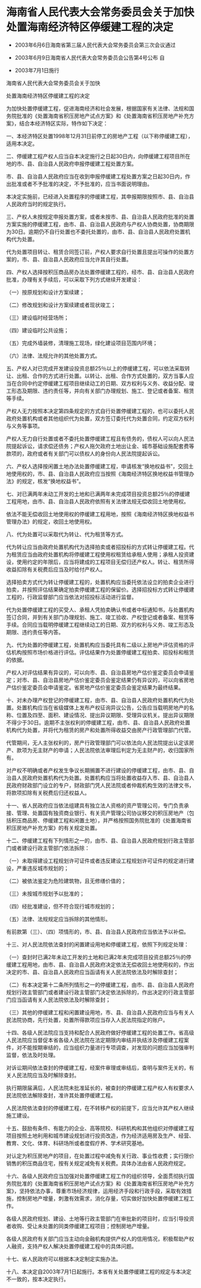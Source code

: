 # 海南省人民代表大会常务委员会关于加快处置海南经济特区停缓建工程的决定

- 2003年6月6日海南省第三届人民代表大会常务委员会第三次会议通过

- 2003年6月9日海南省人民代表大会常务委员会公告第4号公布 自

- 2003年7月1日施行

<!-- INFO END -->

海南省人民代表大会常务委员会关于加快

处置海南经济特区停缓建工程的决定

为加快处置停缓建工程，促进海南经济和社会发展，根据国家有关法律、法规和国务院批准的《处置海南省积压房地产试点方案》和《处置海南省积压房地产补充方案》，结合本经济特区实际，特作如下决定：

一、本经济特区处置1998年12月31日前停工的房地产工程（以下称停缓建工程），适用本决定。

二、停缓建工程产权人应当自本决定施行之日起30日内，向停缓建工程项目所在地的市、县、自治县人民政府申报停缓建工程处置方案。

市、县、自治县人民政府应当在收到申报停缓建工程处置方案之日起30日内，作出批准或者不予批准的决定，不予批准的，应当书面说明理由。

本决定实施前，已经进入处置程序的停缓建工程，其申报期限按照市、县、自治县人民政府当时的规定执行。

三、产权人未按规定申报处置方案，或者未按市、县、自治县人民政府批准的处置方案实施的停缓建工程，由市、县、自治县人民政府与产权人协商处置，协商期限为30日。逾期仍不自行处置也不委托处置的，由市、县、自治县人民政府处置机构代为处置。

代为处置项目转让、租赁合同签订前，产权人要求自行处置且提出可操作的处置方案的，市、县、自治县人民政府应当允许其自行处置。

四、产权人选择按积压商品房办法处置停缓建工程的，经市、县、自治县人民政府批准，办理有关手续后，可以采取下列方式继续开发建设：

（一）按原规划和设计方案续建；

（二）修改规划和设计方案续建或者现状竣工；

（三）建设临时经营场所；

（四）建设临时公共设施；

（五）完成外墙装修，清理施工现场，绿化建设项目范围内环境；

（六）法律、法规允许的其他处置方式。

五、产权人对已完成开发建设投资总额25％以上的停缓建工程，可以依法采取转让、出租、合作的方式进行处置。以转让、出租、合作方式处置的，双方当事人应当在合同中约定停缓建工程项目继续动工的日期、双方权利与义务、收益分配、竣工形态及期限、违约责任等，并向有关部门办理规划、施工、登记或者备案、租赁等手续。

产权人无力按照本决定第四条规定的方式自行处置停缓建工程的，也可以委托人民政府处置机构或者其他组织代为处置，双方签订委托代为处置合同，约定双方权利与义务等事项。

产权人无力自行处置或者不委托处置停缓建工程且有债务的，债权人可以向人民法院提起诉讼，请求偿还债务；产权人拖欠政府土地出让金、城市基础设施配套费等款项的，政府或者有关部门可以债权人的身份向人民法院提起诉讼。

六、产权人选择按闲置土地办法处置停缓建工程，申请核发“换地权益书”，交回土地使用权的，市、县、自治县人民政府应当按照《海南经济特区换地权益书管理办法》的规定，核发“换地权益书”。

七、对已满两年未动工开发的土地和已满两年未完成项目投资总额25％的停缓建工程用地，由市、县、自治县人民政府依照有关法律法规无偿收回土地使用权。

依法不能无偿收回土地使用权的停缓建工程用地，按照《海南经济特区换地权益书管理办法》的规定，收回土地使用权。

八、代为处置可以采取代为转让、代为租赁等方式。

代为转让应当由政府处置机构代为选择拍卖或者招投标的方式转让停缓建工程。代为租赁应当由政府处置机构将停缓建工程使用权租赁给承租人使用；承租人投资建设，使用约定的年限后，应当将建成的工程项目无偿归还产权人。转让、租赁所得收益扣除有关税费后应当及时给付产权人。

选择拍卖方式代为转让停缓建工程的，处置机构应当委托依法设立的拍卖企业进行拍卖，并按照评估结果确定拍卖停缓建工程的保留价。选择招投标方式转让停缓建工程的，行政监督部门应当依法对招投标活动进行监督。

代为处置停缓建工程的买受人、承租人凭拍卖确认书或者中标通知书，与处置机构签订合同，并到有关部门办理规划、施工、竣工验收、产权登记或者备案、租赁等手续。合同应当载明停缓建工程继续动工的日期、双方的权利与义务、竣工形态及期限、违约责任等内答。

九、代为处置的停缓建工程，处置机构应当委托具有二级以上房地产评估资格的评估机构按照市场价格进行评估。评估结果作为处置停缓建工程拍卖、招投标和租赁的依据。

产权人对评估结果有异议的，可以向市、县、自治县房地产估价鉴定委员会申请鉴定；对市、县、自治县房地产估价鉴定委员会鉴定结果仍有异议的，可以向省房地产估价鉴定委员会申请鉴定。省房地产估价鉴定委员会鉴定结果为最终结果。

十、对未办理产权登记的停缓建工程，由市、县、自治县人民政府处置机构代为处置。处置机构应当在省级媒体上发布产权征询异议公告，公告应当载明房地产的名称、位置及四至、面积、建设情况、提出异议期限、受理异议机关。提出异议期限不得少于30日。逾期不主张权利的停缓建工程，由市、县、自治县人民政府处置机构代为处置，并将代为租赁的房产和处置所得收益交由房产行政管理部门代管。

代管期间，无人主张权利的，房产行政管理部门可以依法向人民法院提出认定该房产、款项为无主财产的申请；人民法院依法审理后判定为无主财产的，收归国家所有。

对产权不明确或者产权发生争议长期搁置不进行建设的停缓建工程，由市、县、自治县人民政府处置机构代为处置。处置机构应当将处置收益存入市、县、自治县人民政府财政部门设立的专户，财政部门凭人民法院或者仲裁机构生效的法律文书，将款项扣除有关税费后归还权益人。

十一、省人民政府应当依法组建具有独立法人资格的资产管理公司，专门负责承接、管理、处置国有独资商业银行、有关资产管理公司协议移交的积压房地产（包括积压商品房、停缓建工程和闲置土地），并严格按照国务院批准的《处置海南省积压房地产补充方案》的有关规定处置。

十二、停缓建工程有下列情形之一的，由市、县、自治县人民政府规划行政主管部门或者建设行政主管部门依法拆除：

（一）未取得建设工程规划许可证件或者违反建设工程规划许可证件的规定进行建设，严重违反城市规划的；

（二）被依法鉴定为危险建筑物，且无修缮价值的；

（三）未按城市规划予以批准的；

（四）经批准建设，但不符合现行城市规划的；

（五）法律、法规规定应当拆除的其他情形。

有前款第（三）、（四）项情形的，市、县、自治县人民政府应当依法予以补偿。

十三、对人民法院依法查封的闲置建设用地和停缓建工程，依照下列规定处理：

（一）查封时已满2年未动工开发的土地和已满2年未完成项目投资总额25％的停缓建工程用地，由市、县、自治县人民政府决定依法无偿收回土地使用权的，作出决定的市、县、自治县人民政府应当函请有关人民法院依法及时解除查封；

（二）有本决定第十二条所列情形之一的停缓建工程，由市、县、自治县人民政府规划行政主管部门或者建设行政主管部门决定依法拆除的，作出决定的行政主管部门应当函请有关人民法院依法及时解除查封；

（三）其他的停缓建工程和闲置建设用地，市、县、自治县人民政府应当与有关人民法院协商，先行处置，处置所得款项应当存入人民法院指定的账户。

十四、各级人民法院应当支持和配合人民政府做好停缓建工程的处置工作。省高级人民法院应当督促本省各级人民法院在法定期限内审结并执结涉及停缓建工程案件，对不能按期审结的，应当组织力量进行专项调查，对发现的问题应当加强审判监督，依法及时处理。

对诉讼期间依法查封的停缓建工程，经案件审理或审结后，查明与案件无关的，有关人民法院应当及时解除查封。

执行期限届满后，人民法院未批准延长的，被查封的停缓建工程产权人有权要求人民法院依法解除查封，准许其处置停缓建工程。

人民法院依法查封的停缓建工程，在不转移产权的前提下，应当允许其产权人继续施工建设。

十五、鼓励有条件、有能力的企业、高等院校、科研机构和其他组织对停缓建工程项目按照土地利用和城市建设规划进行投资改造，作为经济适用房及生产、经营、教育、文化、体育、科研场所或者度假疗养、学术研究基地。

对认定为积压房地产的项目，在处置过程中减免有关行政、事业性收费；实行限价销售的积压商品住宅，按有关规定减免有关税费。具体办法由省人民政府规定。

十六、各级人民政府应当加强对处置停缓建工程工作的组织领导，全面贯彻执行国务院批准的《处置海南省积压房地产试点方案》和《处置海南省积压房地产补充方案》，坚持依法办事，尊重市场经济规律，运用经济手段和行政手段，采取有效措施，控制房地产增量，刺激有效需求，消化存量，切实做好加快处置停缓建工程工作。

各级人民政府规划、建设、土地等行政主管部门在审批新的项目时，应当引导投资者收购、受让未处置的同类停缓建工程项目；控制房地产增量。

各级人民政府有关部门应当主动向金融机构提供产权人的信用情况，积极帮助产权人融资，支持产权人解决处置停缓建工程中的具体问题。

十七、省人民政府可以根据本决定制定实施办法。

十八、本决定自2003年7月1日起施行。本省有关处置停缓建工程的规定与本决定不一致的，按本决定执行。
